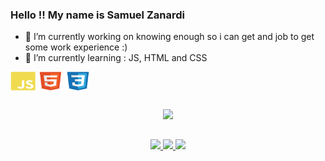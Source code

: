 ### Hello !! My name is Samuel Zanardi



- 🔭 I’m currently working on knowing enough so i can get and job to get some work experience :)
- 🌱 I’m currently learning : JS, HTML and CSS

 <div>
  <img align="center" height="30" width="40" src="https://raw.githubusercontent.com/devicons/devicon/master/icons/javascript/javascript-plain.svg">
  <img align="center" height="30" width="40" src="https://raw.githubusercontent.com/devicons/devicon/master/icons/html5/html5-original.svg">
  <img align="center" height="30" width="40" src="https://raw.githubusercontent.com/devicons/devicon/master/icons/css3/css3-original.svg">
</div>
  
  ##

<div align="center">
  <a href="https://github.com/samuelzanardi">
 <img height="180em" src="https://github-readme-stats.vercel.app/api/top-langs/?username=samuelzanardi&theme=dark&hide_border=true">
</div>

##
  
 <div align="center">
   <a href = "mailto:samuelmoreira.dev@gmail.com"><img src="https://img.shields.io/badge/-Gmail-%23333?style=for-the-badge&logo=gmail&logoColor=white" target="_blank">
   <a href = "https://twitter.com/samuelzanardi"><img src="https://img.shields.io/badge/Twitter-1DA1F2?style=for-the-badge&logo=twitter&logoColor=white" target"_blank">
    <a href = "https://www.instagram.com/samuelzanardi"><img src="https://img.shields.io/badge/Instagram-E4405F?style=for-the-badge&logo=instagram&logoColor=white" target"_blank">
 </div>
